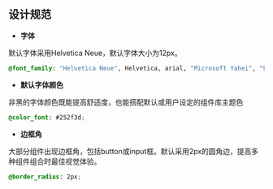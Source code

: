 ## 设计规范

- **字体** 

默认字体采用Helvetica Neue，默认字体大小为12px。

```css
@font_family: "Helvetica Neue", Helvetica, arial, "Microsoft Yahei", "微软雅黑", "宋体", sans-serif;
```

- **默认字体颜色**

非黑的字体颜色既能提高舒适度，也能搭配默认或用户设定的组件库主题色

```css
@color_font: #252f3d; 

```

- **边框角**

大部分组件出现边框角，包括button或input框。默认采用2px的圆角边，提高多种组件组合时最佳视觉体验。

```css
@border_radius: 2px;
```

